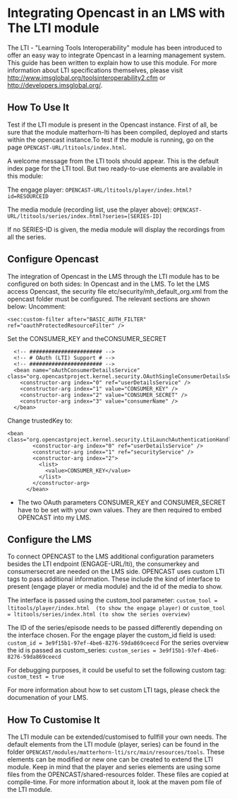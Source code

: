 Integrating Opencast in an LMS with The LTI module
===================================================

The LTI - "Learning Tools Interoperability"  module has been introduced to offer an easy way to integrate Opencast in a learning management system. This guide has been written to explain how to use this module.
For more information about LTI specifications themselves, please visit http://www.imsglobal.org/toolsinteroperability2.cfm or http://developers.imsglobal.org/.

How To Use It
-------------

Test if the LTI module is present in the Opencast instance.
First of all, be sure that the module matterhorn-lti has been compiled, deployed and starts within the opencast instance.To test if the module is running, go on the page
`OPENCAST-URL/ltitools/index.html`.

A welcome message from the LTI tools should appear. This is the default index page for the LTI tool. But two ready-to-use elements  are available in this module:

The engage player:
`OPENCAST-URL/ltitools/player/index.html?id=RESOURCEID`

The media module (recording list, use the player above): `OPENCAST-URL/ltitools/series/index.html?series=[SERIES-ID]`

If no SERIES-ID is given, the media module will display the recordings from all the series.

Configure Opencast 
------------------------

The integration of Opencast in the LMS through the LTI module has to be configured on both sides: In Opencast and in the LMS.
To let the LMS access Opencast, the security file etc/security/mh_default_org.xml from the opencast folder must be configured. The relevant sections are shown below:
Uncomment:
```
<sec:custom-filter after="BASIC_AUTH_FILTER" ref="oauthProtectedResourceFilter" />
```
Set the CONSUMER_KEY and theCONSUMER_SECRET

```
  <!-- ####################### -->
  <!-- # OAuth (LTI) Support # -->
  <!-- ####################### -->
  <bean name="oAuthConsumerDetailsService" class="org.opencastproject.kernel.security.OAuthSingleConsumerDetailsService">
    <constructor-arg index="0" ref="userDetailsService" />
    <constructor-arg index="1" value="CONSUMER_KEY" />
    <constructor-arg index="2" value="CONSUMER_SECRET" />
    <constructor-arg index="3" value="consumerName" />
  </bean>
```
Change trustedKey to:
```
<bean class="org.opencastproject.kernel.security.LtiLaunchAuthenticationHandler">
        <constructor-arg index="0" ref="userDetailsService" />
        <constructor-arg index="1" ref="securityService" />
        <constructor-arg index="2">
          <list>
            <value>CONSUMER_KEY</value>
          </list>
        </constructor-arg>
      </bean>
```

- The two OAuth parameters CONSUMER_KEY and CONSUMER_SECRET have to be set with your own values.
They are then required to embed OPENCAST into my LMS.

Configure the LMS
-----------------

To connect OPENCAST to the LMS additional configuration parameters besides the LTI endpoint (ENGAGE-URL/lti), the consumerkey and consumersecret are needed on the LMS side. OPENCAST uses custom LTI tags to pass additional information. These include the kind of interface to present (engage player or media module) and the id of the media to show.

The interface is passed using the custom_tool parameter:
`custom_tool = ltitools/player/index.html  (to show the engage player)`
or
`custom_tool = ltitools/series/index.html (to show the series overview)`

The ID of the series/episode needs to be passed differently depending on the interface chosen. For the engage player the custom_id field is used:
`custom_id = 3e9f15b1-97ef-4be6-8276-59da869ceecd`
For the series overview the id is passed as custom_series:
`custom_series = 3e9f15b1-97ef-4be6-8276-59da869ceecd`

For debugging purposes, it could be useful to set the following custom tag:
`custom_test = true`

For more information about how to set custom LTI tags, please check the documenation of your LMS.

How To Customise It
-------------------
The LTI module can be extended/customised to fullfill your own needs.  The default elements from the LTI module (player, series) can be found in the folder `OPENCAST/modules/matterhorn-lti/src/main/resources/tools`.  These elements can be modified or new one can be created to extend the LTI module. Keep in mind that the player and series elements are using some files from the OPENCAST/shared-resources folder. These files are copied at compile-time. For more information about it, look at the maven pom file of the LTI module.
